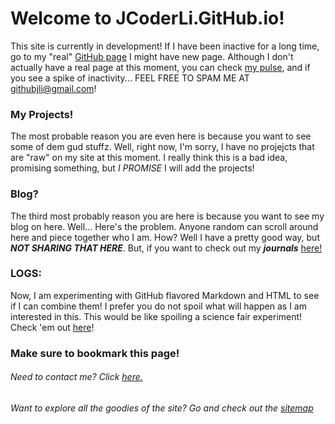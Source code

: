 # Welcome to JCoderLi.GitHub.io!
This site is currently in development! If I have been inactive for a long time, go to my "real" [GitHub page](https://github.com/JCoderLi/jcoderli.github.io)
I might have new page. Although I don't actually have a real page at this moment, you can check [my pulse](https://github.com/JCoderLi/jcoderli.github.io/pulse), and if you see a spike of inactivity... FEEL FREE TO SPAM ME AT githubjli@gmail.com!

### My Projects!
The most probable reason you are even here is because you want to see some of dem gud stuffz. Well, right now, I'm sorry, I have no projejcts
that are "raw" on my site at this moment. I really think this is a bad idea, promising something, but _I PROMISE_ I will add the projects!

### Blog?
The third most probably reason you are here is because you want to see my blog on here. Well... Here's the problem. Anyone random can scroll
around here and piece together who I am. How? Well I have a pretty good way, but _**NOT SHARING THAT HERE**_.
But, if you want to check out my _**journals**_ [here!](https://jcoderli.github.io/journal)

### LOGS:
Now, I am experimenting with GitHub flavored Markdown and HTML to see if I can combine them! I prefer you do not spoil what will happen as I am interested in this. This would be like spoiling a science fair experiment!
Check 'em out [here](https://jcoderli.github.io/logs)!

### Make sure to bookmark this page!


###### Need to contact me? Click [here.](https://jcoderli.github.io/contact)

###### Want to explore all the goodies of the site? Go and check out the [sitemap](https://jcoderli.github.io/sitemap)
